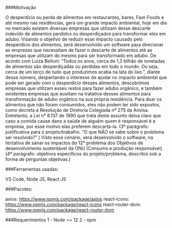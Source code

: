 ###Motivação

O desperdício ou perda de alimentos em restaurantes, bares, Fast-Foods e até mesmo nas residências, gera um grande impacto ambiental, hoje em dia no mercado existem diversas empresas que utilizam desse descarte indevido de alimentos perdidos ou desperdiçados para transformar eles em adubo. Visando o objetivo de reduzir esse impacto causado pelo desperdício dos alimentos, será desenvolvido um software para direcionar as empresas que necessitam de fazer o descarte de alimentos até as empresas que utilizam do mesmo para ser transformado em adubo. 
De acordo com Luiza Belloni: “Todos os anos, cerca de 1,3 bilhão de toneladas de alimentos são desperdiçadas ou perdidas em todo o mundo. Ou seja, cerca de um terço de tudo que produzimos acaba na lata do lixo.”, diante desse número, despertando o interesse de ajudar no impacto ambiental que pode ser gerado com o desperdício desses alimentos, descobrimos empresas que utilizam esses restos para fazer adubo orgânico, e também existentes empresas que auxiliam na tratativa desses alimentos para transformação de adubo orgânico na sua própria residência.
Para doar os alimentos que não foram consumidos, eles não podem ter sido expostos, como decreta a Resolução de Diretoria Colegiada nº 275 da Anvisa. Entretanto, a Lei n° 8.137 de 1990 que trata deste assunto deixa claro que caso a comida cause dano a saúde de alguém quem é responsável é a empresa, por esse motivo elas preferem descartá-la. (3º parágrafo: justificativa para o projeto/trabalho. “O que NÃO se sabe sobre o problema ser resolvido?” )
Visto esse cenário, será desenvolvido o software, na tentativa de sanar os impactos do 12° problema dos Objetivos de desenvolvimento sustentável da ONU (Consumo e produção responsável). (4º parágrafo: objetivos específicos do projeto/problema, descritos sob a forma de perguntas objetivas.)

###Ferramentas usadas:

VS Code,
Node JS,
React JS

###Pacotes:

axios: https://www.npmjs.com/package/axios
react-icons: https://www.npmjs.com/package/react-icons
react-router-dom: https://www.npmjs.com/package/react-router-dom

###Requerimentos
1 - Node >= 12
2 - npm
